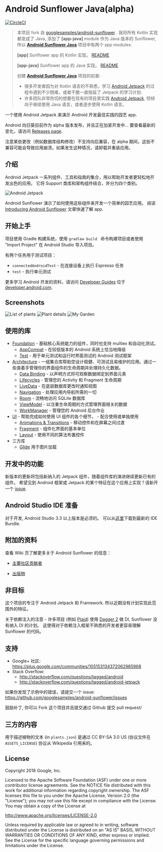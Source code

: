 Android Sunflower Java(alpha)
=========================
[![CircleCI](https://circleci.com/gh/googlesamples/android-sunflower/tree/master.svg?style=shield)](https://circleci.com/gh/googlesamples/android-sunflower/tree/master)



>本项目 fork 自 [googlesamples/android-sunflower](https://github.com/googlesamples/android-sunflower) . 我将所有 Kotlin 实现都变成了 Java, 添加了 **[app-java]** module 作为 Java 版本的 Sunflower,  所以  [**Android Sunflower Java**](https://github.com/hatewx/android-sunflower-java) 项目中有两个 app modules:
>
>**[app]**           Sunflower app 的 Kotlin 实现。
>[README](./README-kotlin.md) 
>
>**[app-java]**   Sunflower app 的 Java 实现。 
>[README](./README.md)
>
>
>
>创建 [**Android Sunflower Java**](https://github.com/hatewx/android-sunflower-java) 项目的初衷:
>
>+ 很多开发者因为对 Kotlin 语言的不熟悉，学习 [Android Jetpack](https://developer.android.com/jetpack/) 的过程中遇到不少困难，或者干脆一直拖延了 Jetpack 的学习计划.
>+ 许多团队非常热切的想要在现有的项目里实践 [Android Jetpack](https://developer.android.com/jetpack/), 但倾向于继续使用 Java 语言，或者逐步使用 Kotlin 语言。



一个使用 Android Jetpack 来演示 Android 开发最佳实践的园艺 app.

Android 向日葵目前作为 alpha 版本发布，并且正在加紧开发中…  要查看最新的变化，请访问
[Releases page](https://github.com/googlesamples/android-sunflower/releases).

注意某些更改（例如数据库结构修改）不支持向后兼容，在 alpha 期间，这些不兼容可能会导致应用崩溃。如果发生这种情况，请卸载并重装应用。

介绍
------------

Android Jetpack 一系列组件、工具和指南的集合，用以帮助开发者更轻松地开发出色的应用。 它将 Support 类库和架构组件结合，并分为四个类别。

![Android Jetpack](screenshots/jetpack_donut.png "Android Jetpack Components")

Android Sunflower 演示了如何使用这些组件来开发一个简单的园艺应用。
阅读
[Introducing Android Sunflower](https://medium.com/androiddevelopers/introducing-android-sunflower-e421b43fe0c2)
文章快速了解 app.

开始上手
---------------
项目使用 Gradle 构建系统，使用 `gradlew build ` 命令构建项目或者使用 "Import Project" 在 Android Studio 导入项目。

有两个任务用于测试项目：

* `connectedAndroidTest` - 在连接设备上执行 Espresso 任务
* `test` - 执行单元测试

更多学习 Android 开发的资料，请访问
[Developer Guides](https://developer.android.com/guide/) 位于
[developer.android.com](https://developer.android.com).

Screenshots
-----------

![List of plants](screenshots/phone_plant_list.png "A list of plants")
![Plant details](screenshots/phone_plant_detail.png "Details for a specific plant")
![My Garden](screenshots/phone_my_garden.png "Plants that have been added to your garden")

使用的库
--------------
* [Foundation][0] - 基础核心系统能力的组件，同时也支持 multiex 和自动化测试。
  * [AppCompat][1] - 在较低版本的 Android 系统上恰当地降级
  * [Test][4] - 用于单元测试和运行时界面测试的 Android 测试框架
* [Architecture][10] - 一组集合库帮助您设计稳健、可测试且易维护的应用。通过一些类着手管理你的界面组件的生命周期并处理持久化数据。
  * [Data Binding][11] - 以声明方式将可观察数据绑定到界面元素
  * [Lifecycles][12] - 管理您的 Activity 和 Fragment 生命周期
  * [LiveData][13] - 在底层数据库更改时通知视图
  * [Navigation][14] - 处理应用内导航所需的一切
  * [Room][16] - 流畅地访问 SQLite 数据库
  * [ViewModel][17] - 以注重生命周期的方式管理界面相关的数据
  * [WorkManager][18] - 管理您的 Android 后台作业
* [UI][30] - 帮助完成如何使用 UI 组件的各个细节， - 配合使用或单独使用
  * [Animations & Transitions][31] - 移动控件和在屏幕之间过渡
  * [Fragment][34] - 组件化界面的基本单位
  * [Layout][35] - 使用不同的算法布置控件
* 三方库
  * [Glide][90] 用于图片加载

[0]: https://developer.android.com/jetpack/components
[1]: https://developer.android.com/topic/libraries/support-library/packages#v7-appcompat
[2]: https://developer.android.com/kotlin/ktx
[4]: https://developer.android.com/training/testing/
[10]: https://developer.android.com/jetpack/arch/
[11]: https://developer.android.com/topic/libraries/data-binding/
[12]: https://developer.android.com/topic/libraries/architecture/lifecycle
[13]: https://developer.android.com/topic/libraries/architecture/livedata
[14]: https://developer.android.com/topic/libraries/architecture/navigation/
[16]: https://developer.android.com/topic/libraries/architecture/room
[17]: https://developer.android.com/topic/libraries/architecture/viewmodel
[18]: https://developer.android.com/topic/libraries/architecture/workmanager
[30]: https://developer.android.com/guide/topics/ui
[31]: https://developer.android.com/training/animation/
[34]: https://developer.android.com/guide/components/fragments
[35]: https://developer.android.com/guide/topics/ui/declaring-layout
[90]: https://bumptech.github.io/glide/
[91]: https://kotlinlang.org/docs/reference/coroutines-overview.html

开发中的功能
-----------------
新版本的更新将包括新纳入的 Jetpack 组件，随着组件库的演进继续更新已有的组件。
希望见到 Android 框架或 Jetpack 的某个特征在这个应用上实现？请新开一个  [issue](https://github.com/googlesamples/android-sunflower/issues).

Android Studio IDE 准备
------------------------
对于开发, Android Studio 3.3 以上版本是必须的。 可以从[这里](https://developer.android.com/studio/)下载到最新的 IDE Bundle.

附加的资料
--------------------
查看 Wiki 页了解更多关于 Android Sunflower 的信息：

- [主要社区贡献者](https://github.com/googlesamples/android-sunflower/wiki/Notable-Community-Contributions)

- [出版物](https://github.com/googlesamples/android-sunflower/wiki/Sunflower-Publications)

非目标
---------
这个项目的专注于 Android Jetpack 和 Framework.
所以近期没有计划实现此范围外的特征。

关于依赖注入的注意 - 许多项目 (例如
[Plaid](https://github.com/nickbutcher/plaid)) 使用
[Dagger 2](https://github.com/google/dagger) 做 DI, Sunflower 没有纳入 DI 的计划。  这使得对于依赖注入框架不熟悉的开发者更容易理解 Sunflower 的代码。

支持
-------

- Google+ 社区: https://plus.google.com/communities/105153134372062985968
- Stack Overflow:
  - http://stackoverflow.com/questions/tagged/android
  - http://stackoverflow.com/questions/tagged/android-jetpack

如果你发现了示例中的错误，请提交一个 issue:
https://github.com/googlesamples/android-sunflower/issues

鼓励补丁, 你可以 Fork 这个项目并且提交通过 Github 提交 pull request/

三方的内容
-------------------
用于描述植物的文本 (in `plants.json`) 是通过 CC BY-SA 3.0 US (协议文件在 `ASSETS_LICENSE`) 协议从 Wikipedia 引用来的。

License
-------

Copyright 2018 Google, Inc.

Licensed to the Apache Software Foundation (ASF) under one or more contributor
license agreements.  See the NOTICE file distributed with this work for
additional information regarding copyright ownership.  The ASF licenses this
file to you under the Apache License, Version 2.0 (the "License"); you may not
use this file except in compliance with the License.  You may obtain a copy of
the License at

  http://www.apache.org/licenses/LICENSE-2.0

Unless required by applicable law or agreed to in writing, software
distributed under the License is distributed on an "AS IS" BASIS, WITHOUT
WARRANTIES OR CONDITIONS OF ANY KIND, either express or implied.  See the
License for the specific language governing permissions and limitations under
the License.
